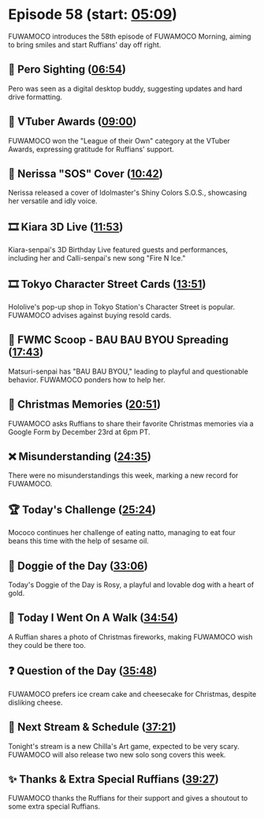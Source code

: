 # Episode 58 (start: [05:09](https://youtu.be/VwnzT5CkWds?t=05m09s))

FUWAMOCO introduces the 58th episode of FUWAMOCO Morning, aiming to bring smiles and start Ruffians' day off right.

## 👀 Pero Sighting ([06:54](https://youtu.be/VwnzT5CkWds?t=06m54s))

Pero was seen as a digital desktop buddy, suggesting updates and hard drive formatting.

## 🏅 VTuber Awards ([09:00](https://youtu.be/VwnzT5CkWds?t=09m00s))

FUWAMOCO won the "League of their Own" category at the VTuber Awards, expressing gratitude for Ruffians' support.

## 🎤 Nerissa "SOS" Cover ([10:42](https://youtu.be/VwnzT5CkWds?t=10m42s))

Nerissa released a cover of Idolmaster's Shiny Colors S.O.S., showcasing her versatile and idly voice.

## 🎞️ Kiara 3D Live ([11:53](https://youtu.be/VwnzT5CkWds?t=11m53s))

Kiara-senpai's 3D Birthday Live featured guests and performances, including her and Calli-senpai's new song "Fire N Ice."

## 🎞️ Tokyo Character Street Cards ([13:51](https://youtu.be/VwnzT5CkWds?t=13m51s))

Hololive's pop-up shop in Tokyo Station's Character Street is popular. FUWAMOCO advises against buying resold cards.

## 🔎 FWMC Scoop - BAU BAU BYOU Spreading ([17:43](https://youtu.be/VwnzT5CkWds?t=17m43s))

Matsuri-senpai has "BAU BAU BYOU," leading to playful and questionable behavior. FUWAMOCO ponders how to help her.

## 🎄 Christmas Memories ([20:51](https://youtu.be/VwnzT5CkWds?t=20m51s))

FUWAMOCO asks Ruffians to share their favorite Christmas memories via a Google Form by December 23rd at 6pm PT.

## ❌ Misunderstanding ([24:35](https://youtu.be/VwnzT5CkWds?t=24m35s))

There were no misunderstandings this week, marking a new record for FUWAMOCO.

## 🏆 Today's Challenge ([25:24](https://youtu.be/VwnzT5CkWds?t=25m24s))

Mococo continues her challenge of eating natto, managing to eat four beans this time with the help of sesame oil.

## 🐶 Doggie of the Day ([33:06](https://youtu.be/VwnzT5CkWds?t=33m06s))

Today's Doggie of the Day is Rosy, a playful and lovable dog with a heart of gold.

## 🚶 Today I Went On A Walk ([34:54](https://youtu.be/VwnzT5CkWds?t=34m54s))

A Ruffian shares a photo of Christmas fireworks, making FUWAMOCO wish they could be there too.

## ❓ Question of the Day ([35:48](https://youtu.be/VwnzT5CkWds?t=35m48s))

FUWAMOCO prefers ice cream cake and cheesecake for Christmas, despite disliking cheese.

## 📅 Next Stream & Schedule ([37:21](https://youtu.be/VwnzT5CkWds?t=37m21s))

Tonight's stream is a new Chilla's Art game, expected to be very scary. FUWAMOCO will also release two new solo song covers this week.

## ✨ Thanks & Extra Special Ruffians ([39:27](https://youtu.be/VwnzT5CkWds?t=39m27s))

FUWAMOCO thanks the Ruffians for their support and gives a shoutout to some extra special Ruffians.
